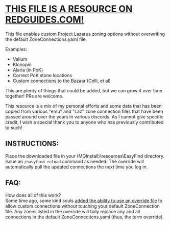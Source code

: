 # [**THIS FILE IS A RESOURCE ON REDGUIDES.COM!**](https://www.redguides.com/community/resources/project-lazarus-mq2easyfind-override-compatible-with-default-zoneconnections-file.3235/)

This file enables custom Project Lazarus zoning options without overwriting the default ZoneConnections.yaml file.  
  
Examples:
* Valium  
* Klonopin  
* Alaria (in PoK)  
* Correct PoK stone locations  
* Custom connections to the Bazaar (Celli, et al)  
  
This are plenty of things that could be added, but we can grow it over time together! PRs are welcome.
  
This resource is a mix of my personal efforts and some data that has been copied from various "emu" and "Laz" zone connection files that have been passed around over the years in various discords. As I cannot give specific credit, I wish a special thank you to anyone who has previously contributed to such!  
  
## INSTRUCTIONS:  
Place the downloaded file in your (MQInstall)\resources\EasyFind directory.  
Issue an `/easyfind reload` command as needed.
The override will automatically pull the updated connections the next time you log in.
  
## FAQ:  
How does all of this work?  
Some time ago, some kind souls [added the ability to use an override file](https://github.com/brainiac/MQ2EasyFind/commit/a0cbedf67a08c3f4fe127e19438a880e91a70145) to allow custom connections without touching your default ZoneConnection file. 
Any zones listed in the override will fully replace any and all connections in the default ZoneConnections.yaml (thus, the term override).  
